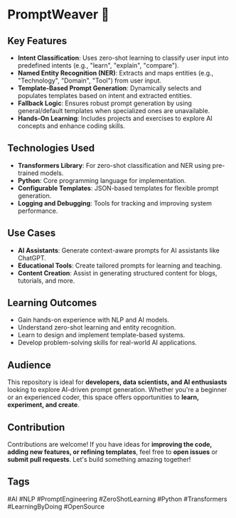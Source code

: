 # PromptWeaver 🚀  

## Key Features  

- **Intent Classification**: Uses zero-shot learning to classify user input into predefined intents (e.g., "learn", "explain", "compare").  
- **Named Entity Recognition (NER)**: Extracts and maps entities (e.g., "Technology", "Domain", "Tool") from user input.  
- **Template-Based Prompt Generation**: Dynamically selects and populates templates based on intent and extracted entities.  
- **Fallback Logic**: Ensures robust prompt generation by using general/default templates when specialized ones are unavailable.  
- **Hands-On Learning**: Includes projects and exercises to explore AI concepts and enhance coding skills.  

## Technologies Used  

- **Transformers Library**: For zero-shot classification and NER using pre-trained models.  
- **Python**: Core programming language for implementation.  
- **Configurable Templates**: JSON-based templates for flexible prompt generation.  
- **Logging and Debugging**: Tools for tracking and improving system performance.  

## Use Cases  

- **AI Assistants**: Generate context-aware prompts for AI assistants like ChatGPT.  
- **Educational Tools**: Create tailored prompts for learning and teaching.  
- **Content Creation**: Assist in generating structured content for blogs, tutorials, and more.  

## Learning Outcomes  

- Gain hands-on experience with NLP and AI models.  
- Understand zero-shot learning and entity recognition.  
- Learn to design and implement template-based systems.  
- Develop problem-solving skills for real-world AI applications.  

## Audience  

This repository is ideal for **developers, data scientists, and AI enthusiasts** looking to explore AI-driven prompt generation. Whether you're a beginner or an experienced coder, this space offers opportunities to **learn, experiment, and create**.  

## Contribution  

Contributions are welcome! If you have ideas for **improving the code, adding new features, or refining templates**, feel free to **open issues** or **submit pull requests**. Let's build something amazing together!  

## Tags  

#AI #NLP #PromptEngineering #ZeroShotLearning #Python #Transformers #LearningByDoing #OpenSource  
